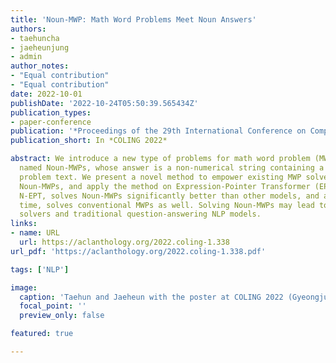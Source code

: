 ```yaml
---
title: 'Noun-MWP: Math Word Problems Meet Noun Answers'
authors:
- taehuncha
- jaeheunjung
- admin
author_notes:
- "Equal contribution"
- "Equal contribution"
date: 2022-10-01
publishDate: '2022-10-24T05:50:39.565434Z'
publication_types:
- paper-conference
publication: '*Proceedings of the 29th International Conference on Computational Linguistics*'
publication_short: In *COLING 2022*

abstract: We introduce a new type of problems for math word problem (MWP) solvers,
  named Noun-MWPs, whose answer is a non-numerical string containing a noun from the
  problem text. We present a novel method to empower existing MWP solvers to handle
  Noun-MWPs, and apply the method on Expression-Pointer Transformer (EPT). Our model,
  N-EPT, solves Noun-MWPs significantly better than other models, and at the same
  time, solves conventional MWPs as well. Solving Noun-MWPs may lead to bridging MWP
  solvers and traditional question-answering NLP models.
links:
- name: URL
  url: https://aclanthology.org/2022.coling-1.338
url_pdf: 'https://aclanthology.org/2022.coling-1.338.pdf'

tags: ['NLP']

image:
  caption: 'Taehun and Jaeheun with the poster at COLING 2022 (Gyeongju, South Korea)'
  focal_point: ''
  preview_only: false

featured: true

---
```

